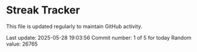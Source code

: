 # Streak Tracker

This file is updated regularly to maintain GitHub activity.

Last update: 2025-05-28 19:03:56
Commit number: 1 of 5 for today
Random value: 26765
